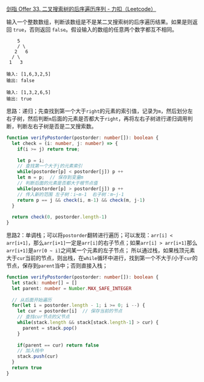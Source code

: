 [剑指 Offer 33. 二叉搜索树的后序遍历序列 - 力扣（Leetcode）](https://leetcode.cn/problems/er-cha-sou-suo-shu-de-hou-xu-bian-li-xu-lie-lcof/description/)

输入一个整数数组，判断该数组是不是某二叉搜索树的后序遍历结果。如果是则返回 `true`，否则返回 `false`。假设输入的数组的任意两个数字都互不相同。

```
    5
    / \
   2   6
  / \
 1   3
 
输入: [1,6,3,2,5]
输出: false

输入: [1,3,2,6,5]
输出: true
```

思路：递归；先查找到第一个大于`right`的元素的索引值，记录为`m`，然后划分左右子树，然后判断`m`后面的元素是否都大于`right`，再将左右子树进行递归调用判断，判断左右子树是否是二叉搜索数。

```typescript
function verifyPostorder(postorder: number[]): boolean {
  let check = (i: number, j: number) => {
    if(i >= j) return true;
    
    let p = i;
    // 查找第一个大于j的元素索引
    while(postorder[p] < postorder[j]) p ++
    let m = p;  // 保存到变量m
    // 判断后面的元素是否都大于根节点值
    while(postorder[p] > postorder[j]) p ++
    // 传入新的范围 左子树：i~m-1  右子树：m~j-1
    return p == j && check(i, m-1) && check(m, j-1)
  }
  
  return check(0, postorder.length-1)
}
```

思路2：单调栈；可以将`postorder`翻转进行遍历；可以发现：`arr[i] < arr[i+1]`，那么`arr[i+1]`一定是`arr[i]`的右子节点；如果`arr[i] > arr[i+1]`那么`arr[i+1]`是`arr[0 ~ i]`之间某一个元素的左子节点；
所以通过栈，如果栈顶元素大于`cur`当前的节点，则出栈，在`while`循环中进行，找到第一个不大于/小于`cur`的节点，保存到`parent`当中；否则直接入栈；

```typescript
function verifyPostorder(postorder: number[]): boolean {
  let stack: number[] = []
  let parent: number = Number.MAX_SAFE_INTEGER
  
  // 从后面开始遍历
  for(let i = postorder.length - 1; i >= 0; i --) {
    let cur = postorder[i]  // 保存当前的节点
    // 查找cur节点的父节点
    while(stack.length && stack[stack.length-1] > cur) {
      parent = stack.pop() 
    }
    
    if(parent == cur) return false
    // 加入栈中
    stack.push(cur)
  }
  return true
}
```

